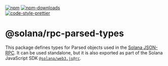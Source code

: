 [![npm][npm-image]][npm-url] [![npm-downloads][npm-downloads-image]][npm-url]
<br />
[![code-style-prettier][code-style-prettier-image]][code-style-prettier-url]

[code-style-prettier-image]: https://img.shields.io/badge/code_style-prettier-ff69b4.svg?style=flat-square
[code-style-prettier-url]: https://github.com/prettier/prettier
[npm-downloads-image]: https://img.shields.io/npm/dm/@solana/rpc-types/rc.svg?style=flat
[npm-image]: https://img.shields.io/npm/v/@solana/rpc-types/rc.svg?style=flat
[npm-url]: https://www.npmjs.com/package/@solana/rpc-types/v/rc

# @solana/rpc-parsed-types

This package defines types for Parsed objects used in the
[Solana JSON-RPC](https://docs.solana.com/api/http). It can be used standalone,
but it is also exported as part of the Solana JavaScript SDK
[`@solana/web3.js@rc`](https://github.com/solana-labs/solana-web3.js/tree/master/packages/library).
